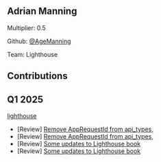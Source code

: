 ## Adrian Manning
Multiplier: 0.5

Github: [@AgeManning](https://github.com/AgeManning)

Team: Lighthouse

## Contributions
## Q1 2025

[lighthouse](https://github.com/sigp/lighthouse)
* [Review] [Remove AppRequestId from api_types,](https://github.com/sigp/lighthouse/pull/6969#pullrequestreview-2607458268)
* [Review] [Remove AppRequestId from api_types,](https://github.com/sigp/lighthouse/pull/6969#pullrequestreview-2607458268)
* [Review] [Some updates to Lighthouse book](https://github.com/sigp/lighthouse/pull/6995#pullrequestreview-2619750741)
* [Review] [Some updates to Lighthouse book](https://github.com/sigp/lighthouse/pull/6995#pullrequestreview-2619767967)
